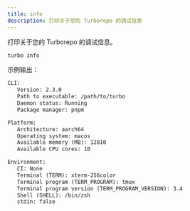 ```yaml
---
title: info
description: 打印关于您的 Turborepo 的调试信息
---
```


打印关于您的 Turborepo 的调试信息。

```bash title="Terminal"
turbo info
```

示例输出：

```txt title="Terminal"
CLI:
   Version: 2.3.0
   Path to executable: /path/to/turbo
   Daemon status: Running
   Package manager: pnpm

Platform:
   Architecture: aarch64
   Operating system: macos
   Available memory (MB): 12810
   Available CPU cores: 10

Environment:
   CI: None
   Terminal (TERM): xterm-256color
   Terminal program (TERM_PROGRAM): tmux
   Terminal program version (TERM_PROGRAM_VERSION): 3.4
   Shell (SHELL): /bin/zsh
   stdin: false
```
